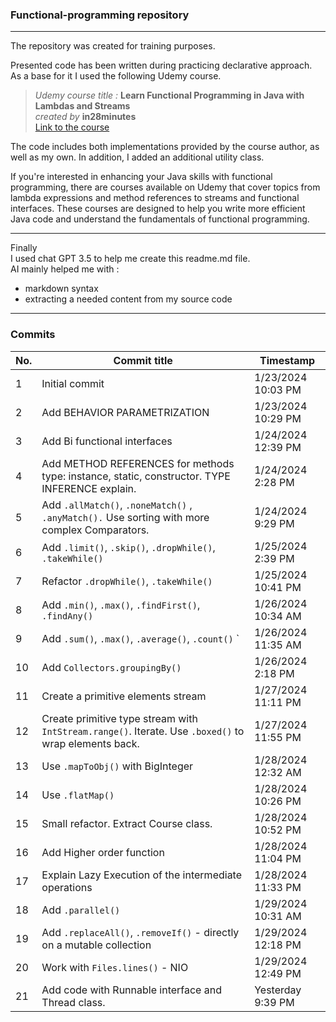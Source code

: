 ### Functional-programming repository

***

The repository was created for training purposes.

Presented code has been written during practicing declarative approach.   
As a base for it I used the following Udemy course.

> *Udemy course title :*  **Learn Functional Programming in Java with Lambdas and Streams**   
> *created by* **in28minutes**    
> [Link to the course](https://www.udemy.com/course/functional-programming-with-java "Nice content for a start.")


The code includes both implementations provided by the course author, as well as my own. In addition, I added an additional utility class.



If you're interested in enhancing your Java skills with functional programming, there are courses available on Udemy that cover topics from lambda expressions and method references to streams and functional interfaces. These courses are designed to help you write more efficient Java code and understand the fundamentals of functional programming.

___
Finally   
I used chat GPT 3.5 to help me create this readme.md file. <br>
AI mainly helped me with :
- markdown syntax 
- extracting a needed content from my source code 

___


### Commits 
| No. | Commit title                                                                                  | Timestamp            |
|-----|----------------------------------------------------------------------------------------------|----------------------|
| 1   | Initial commit                                                                               | 1/23/2024 10:03 PM  |
| 2   | Add BEHAVIOR PARAMETRIZATION                                                                 | 1/23/2024 10:29 PM  |
| 3   | Add Bi functional interfaces                                                                | 1/24/2024 12:39 PM  |
| 4   | Add METHOD REFERENCES for methods type: instance, static, constructor. TYPE INFERENCE explain. | 1/24/2024 2:28 PM   |
| 5   | Add `.allMatch()`, `.noneMatch()` , `.anyMatch().` Use sorting with more complex Comparators.        | 1/24/2024 9:29 PM   |
| 6   | Add `.limit()`, `.skip()`, `.dropWhile()`, `.takeWhile()`                                            | 1/25/2024 2:39 PM   |
| 7   | Refactor `.dropWhile()`, `.takeWhile()`                                                          | 1/25/2024 10:41 PM  |
| 8   | Add `.min()`, `.max()`, `.findFirst()`, `.findAny()   `                                              | 1/26/2024 10:34 AM  |
| 9   | Add `.sum()`, `.max()`, `.average()`, `.count()` `                                                   | 1/26/2024 11:35 AM  |
| 10  | Add `Collectors.groupingBy()   `                                                              | 1/26/2024 2:18 PM   |
| 11  | Create a primitive elements stream                                                           | 1/27/2024 11:11 PM  |
| 12  | Create primitive type stream with `IntStream.range()`. Iterate. Use `.boxed()` to wrap elements back. | 1/27/2024 11:55 PM  |
| 13  | Use `.mapToObj()` with BigInteger                                                             | 1/28/2024 12:32 AM  |
| 14  | Use `.flatMap()  `                                                                             | 1/28/2024 10:26 PM  |
| 15  | Small refactor. Extract Course class.                                                        | 1/28/2024 10:52 PM  |
| 16  | Add Higher order function                                                                    | 1/28/2024 11:04 PM  |
| 17  | Explain Lazy Execution of the intermediate operations                                        | 1/28/2024 11:33 PM  |
| 18  | Add `.parallel()     `                                                                         | 1/29/2024 10:31 AM  |
| 19  | Add `.replaceAll()`, `.removeIf()` - directly on a mutable collection                            | 1/29/2024 12:18 PM  |
| 20  | Work with `Files.lines()` - NIO                                                               | 1/29/2024 12:49 PM  |
| 21  | Add code with Runnable interface and Thread class.                                           | Yesterday 9:39 PM   |



